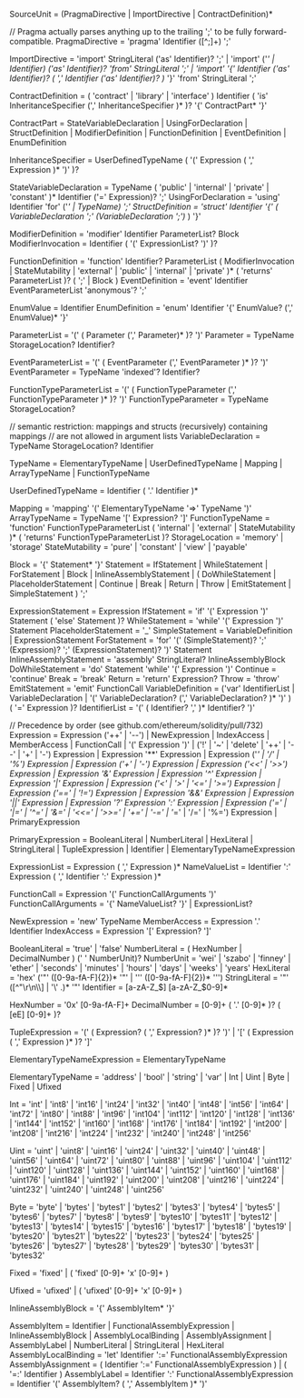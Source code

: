 SourceUnit = (PragmaDirective | ImportDirective | ContractDefinition)\*

// Pragma actually parses anything up to the trailing ';' to be fully
forward-compatible. PragmaDirective = 'pragma' Identifier ([\^;]+) ';'

ImportDirective = 'import' StringLiteral ('as' Identifier)? ';' |
'import' ('*' | Identifier) ('as' Identifier)? 'from' StringLiteral ';'
| 'import' '{' Identifier ('as' Identifier)? ( ',' Identifier ('as'
Identifier)? )* '}' 'from' StringLiteral ';'

ContractDefinition = ( 'contract' | 'library' | 'interface' ) Identifier
( 'is' InheritanceSpecifier (',' InheritanceSpecifier )\* )? '{'
ContractPart\* '}'

ContractPart = StateVariableDeclaration | UsingForDeclaration |
StructDefinition | ModifierDefinition | FunctionDefinition |
EventDefinition | EnumDefinition

InheritanceSpecifier = UserDefinedTypeName ( '(' Expression ( ','
Expression )\* ')' )?

StateVariableDeclaration = TypeName ( 'public' | 'internal' | 'private'
| 'constant' )\* Identifier ('=' Expression)? ';' UsingForDeclaration =
'using' Identifier 'for' ('*' | TypeName) ';' StructDefinition =
'struct' Identifier '{' ( VariableDeclaration ';' (VariableDeclaration
';')* ) '}'

ModifierDefinition = 'modifier' Identifier ParameterList? Block
ModifierInvocation = Identifier ( '(' ExpressionList? ')' )?

FunctionDefinition = 'function' Identifier? ParameterList (
ModifierInvocation | StateMutability | 'external' | 'public' |
'internal' | 'private' )\* ( 'returns' ParameterList )? ( ';' | Block )
EventDefinition = 'event' Identifier EventParameterList 'anonymous'? ';'

EnumValue = Identifier EnumDefinition = 'enum' Identifier '{' EnumValue?
(',' EnumValue)\* '}'

ParameterList = '(' ( Parameter (',' Parameter)\* )? ')' Parameter =
TypeName StorageLocation? Identifier?

EventParameterList = '(' ( EventParameter (',' EventParameter )\* )? ')'
EventParameter = TypeName 'indexed'? Identifier?

FunctionTypeParameterList = '(' ( FunctionTypeParameter (','
FunctionTypeParameter )\* )? ')' FunctionTypeParameter = TypeName
StorageLocation?

// semantic restriction: mappings and structs (recursively) containing
mappings // are not allowed in argument lists VariableDeclaration =
TypeName StorageLocation? Identifier

TypeName = ElementaryTypeName | UserDefinedTypeName | Mapping |
ArrayTypeName | FunctionTypeName

UserDefinedTypeName = Identifier ( '.' Identifier )\*

Mapping = 'mapping' '(' ElementaryTypeName '=\>' TypeName ')'
ArrayTypeName = TypeName '[' Expression? ']' FunctionTypeName =
'function' FunctionTypeParameterList ( 'internal' | 'external' |
StateMutability )\* ( 'returns' FunctionTypeParameterList )?
StorageLocation = 'memory' | 'storage' StateMutability = 'pure' |
'constant' | 'view' | 'payable'

Block = '{' Statement\* '}' Statement = IfStatement | WhileStatement |
ForStatement | Block | InlineAssemblyStatement | ( DoWhileStatement |
PlaceholderStatement | Continue | Break | Return | Throw | EmitStatement
| SimpleStatement ) ';'

ExpressionStatement = Expression IfStatement = 'if' '(' Expression ')'
Statement ( 'else' Statement )? WhileStatement = 'while' '(' Expression
')' Statement PlaceholderStatement = '\_' SimpleStatement =
VariableDefinition | ExpressionStatement ForStatement = 'for' '('
(SimpleStatement)? ';' (Expression)? ';' (ExpressionStatement)? ')'
Statement InlineAssemblyStatement = 'assembly' StringLiteral?
InlineAssemblyBlock DoWhileStatement = 'do' Statement 'while' '('
Expression ')' Continue = 'continue' Break = 'break' Return = 'return'
Expression? Throw = 'throw' EmitStatement = 'emit' FunctionCall
VariableDefinition = ('var' IdentifierList | VariableDeclaration | '('
VariableDeclaration? (',' VariableDeclaration? )\* ')' ) ( '='
Expression )? IdentifierList = '(' ( Identifier? ',' )\* Identifier? ')'

// Precedence by order (see github.com/ethereum/solidity/pull/732)
Expression = Expression ('++' | '--') | NewExpression | IndexAccess |
MemberAccess | FunctionCall | '(' Expression ')' | ('!' | '\~' |
'delete' | '++' | '--' | '+' | '-') Expression | Expression '\*\*'
Expression | Expression ('*' | '/' | '%') Expression | Expression ('+' |
'-') Expression | Expression ('\<\<' | '\>\>') Expression | Expression
'&' Expression | Expression '\^' Expression | Expression '|' Expression
| Expression ('\<' | '\>' | '\<=' | '\>=') Expression | Expression ('=='
| '!=') Expression | Expression '&&' Expression | Expression '||'
Expression | Expression '?' Expression ':' Expression | Expression ('='
| '|=' | '\^=' | '&=' | '\<\<=' | '\>\>=' | '+=' | '-=' | '*=' | '/=' |
'%=') Expression | PrimaryExpression

PrimaryExpression = BooleanLiteral | NumberLiteral | HexLiteral |
StringLiteral | TupleExpression | Identifier |
ElementaryTypeNameExpression

ExpressionList = Expression ( ',' Expression )* NameValueList =
Identifier ':' Expression ( ',' Identifier ':' Expression )*

FunctionCall = Expression '(' FunctionCallArguments ')'
FunctionCallArguments = '{' NameValueList? '}' | ExpressionList?

NewExpression = 'new' TypeName MemberAccess = Expression '.' Identifier
IndexAccess = Expression '[' Expression? ']'

BooleanLiteral = 'true' | 'false' NumberLiteral = ( HexNumber |
DecimalNumber ) (' ' NumberUnit)? NumberUnit = 'wei' | 'szabo' |
'finney' | 'ether' | 'seconds' | 'minutes' | 'hours' | 'days' | 'weeks'
| 'years' HexLiteral = 'hex' ('"' ([0-9a-fA-F]{2})\* '"' | '''
([0-9a-fA-F]{2})\* ''') StringLiteral = '"' ([\^"\\r\\n\\\\] | '\\' .)\*
'"' Identifier = [a-zA-Z\_\$] [a-zA-Z\_\$0-9]\*

HexNumber = '0x' [0-9a-fA-F]+ DecimalNumber = [0-9]+ ( '.' [0-9]\* )? (
[eE] [0-9]+ )?

TupleExpression = '(' ( Expression? ( ',' Expression? )\* )? ')' | '[' (
Expression ( ',' Expression )\* )? ']'

ElementaryTypeNameExpression = ElementaryTypeName

ElementaryTypeName = 'address' | 'bool' | 'string' | 'var' | Int | Uint
| Byte | Fixed | Ufixed

Int = 'int' | 'int8' | 'int16' | 'int24' | 'int32' | 'int40' | 'int48' |
'int56' | 'int64' | 'int72' | 'int80' | 'int88' | 'int96' | 'int104' |
'int112' | 'int120' | 'int128' | 'int136' | 'int144' | 'int152' |
'int160' | 'int168' | 'int176' | 'int184' | 'int192' | 'int200' |
'int208' | 'int216' | 'int224' | 'int232' | 'int240' | 'int248' |
'int256'

Uint = 'uint' | 'uint8' | 'uint16' | 'uint24' | 'uint32' | 'uint40' |
'uint48' | 'uint56' | 'uint64' | 'uint72' | 'uint80' | 'uint88' |
'uint96' | 'uint104' | 'uint112' | 'uint120' | 'uint128' | 'uint136' |
'uint144' | 'uint152' | 'uint160' | 'uint168' | 'uint176' | 'uint184' |
'uint192' | 'uint200' | 'uint208' | 'uint216' | 'uint224' | 'uint232' |
'uint240' | 'uint248' | 'uint256'

Byte = 'byte' | 'bytes' | 'bytes1' | 'bytes2' | 'bytes3' | 'bytes4' |
'bytes5' | 'bytes6' | 'bytes7' | 'bytes8' | 'bytes9' | 'bytes10' |
'bytes11' | 'bytes12' | 'bytes13' | 'bytes14' | 'bytes15' | 'bytes16' |
'bytes17' | 'bytes18' | 'bytes19' | 'bytes20' | 'bytes21' | 'bytes22' |
'bytes23' | 'bytes24' | 'bytes25' | 'bytes26' | 'bytes27' | 'bytes28' |
'bytes29' | 'bytes30' | 'bytes31' | 'bytes32'

Fixed = 'fixed' | ( 'fixed' [0-9]+ 'x' [0-9]+ )

Ufixed = 'ufixed' | ( 'ufixed' [0-9]+ 'x' [0-9]+ )

InlineAssemblyBlock = '{' AssemblyItem\* '}'

AssemblyItem = Identifier | FunctionalAssemblyExpression |
InlineAssemblyBlock | AssemblyLocalBinding | AssemblyAssignment |
AssemblyLabel | NumberLiteral | StringLiteral | HexLiteral
AssemblyLocalBinding = 'let' Identifier ':='
FunctionalAssemblyExpression AssemblyAssignment = ( Identifier ':='
FunctionalAssemblyExpression ) | ( '=:' Identifier ) AssemblyLabel =
Identifier ':' FunctionalAssemblyExpression = Identifier '('
AssemblyItem? ( ',' AssemblyItem )\* ')'
